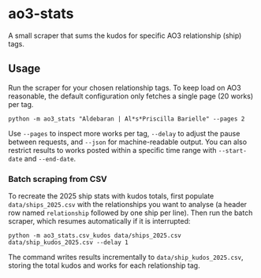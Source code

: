 # ao3-stats

A small scraper that sums the kudos for specific AO3 relationship (ship) tags.

## Usage

Run the scraper for your chosen relationship tags. To keep load on AO3 reasonable,
the default configuration only fetches a single page (20 works) per tag.

```
python -m ao3_stats "Aldebaran | Al*s*Priscilla Barielle" --pages 2
```

Use `--pages` to inspect more works per tag, `--delay` to adjust the pause between
requests, and `--json` for machine-readable output. You can also restrict results to
works posted within a specific time range with `--start-date` and `--end-date`.

### Batch scraping from CSV

To recreate the 2025 ship stats with kudos totals, first populate `data/ships_2025.csv`
with the relationships you want to analyse (a header row named `relationship` followed
by one ship per line). Then run the batch scraper, which resumes automatically if it is
interrupted:

```
python -m ao3_stats.csv_kudos data/ships_2025.csv data/ship_kudos_2025.csv --delay 1
```

The command writes results incrementally to `data/ship_kudos_2025.csv`, storing the
total kudos and works for each relationship tag.
